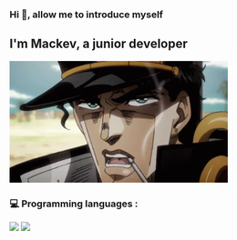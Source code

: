 ### Hi 👋, allow me to introduce myself

## I'm Mackev, a junior developer 


<img src="https://github.com/Mackevv/Mackevv/blob/main/mackev/jotaro.gif" width="383" height="214"/>

### 💻 Programming languages :

<p>
  <img src="https://img.shields.io/badge/-JavaScript-f0db4f?style=square&logo=javascript&logoColor=323330" />
  <img src="https://img.shields.io/badge/-NodeJS-3c873a?style=square&logo=node.js&logoColor=f7fff9" />
<p/> 
